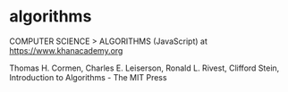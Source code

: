# algorithms
COMPUTER SCIENCE > ALGORITHMS (JavaScript) at https://www.khanacademy.org

Thomas H. Cormen, Charles E. Leiserson, Ronald L. Rivest, Clifford Stein, Introduction to Algorithms - The MIT Press
